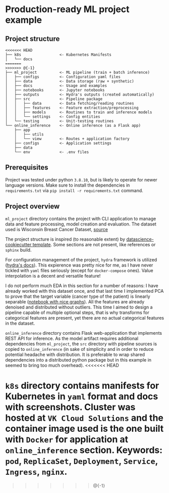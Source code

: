 # __Production-ready ML project example__

## __Project structure__

```
<<<<<<< HEAD
├── k8s                 <- Kubernetes Manifests
│   └── docs
=======
>>>>>>> @{-1}
├── ml_project          <- ML pipeline (train + batch inference)
│   ├── configs         <- Configuration yaml files
│   ├── data            <- Data storage (raw + synthetic)
│   ├── docs            <- Usage and examples
│   ├── notebooks       <- Jupyter notebooks
│   ├── outputs         <- Hydra's outputs (created automatically)
│   ├── src             <- Pipeline package
│   │   ├── data        <- Data fetching/reading routines
│   │   ├── features    <- Feature extraction/preprocessing
│   │   ├── models      <- Routines to train and inference models
│   │   └── settings    <- Config entities
│   └── testing         <- Unit-testing routines
└── online_inference    <- Online inference (as a Flask app)
    ├── app
    │   ├── utils
    │   └── view        <- Routes + application factory
    ├── configs         <- Application settings
    ├── data
    └── env             <- .env files
```

## __Prerequisites__

Project was tested under python `3.8.10`, but is likely to operate
for newer language versions.
Make sure to install the dependencies in `requirements.txt` via `pip install -r requirements.txt` command.

## __Project overview__
`ml_project` directory contains the project with CLI application to manage data and feature processing, model creation and evaluation. The dataset used is Wisconsin Breast Cancer Dataset, [source](https://archive.ics.uci.edu/ml/datasets/Breast+Cancer+Wisconsin+(Diagnostic))

The project structure is inspired (to reasonable extent) by [datascience-cookiecutter template](https://drivendata.github.io/cookiecutter-data-science/). Some sections are not present, like references or `sphinx` build.

For configuration management of the project, `hydra` framework is utilized ([hydra's docs](https://hydra.cc/)). This expierence was pretty nice for me, as I have never tickled with `yaml` files seriously (except for `docker-compose` ones). Value interpolation is a decent and versatile feature!

I do not perform much EDA in this section for a number of reasons: I have already worked with this dataset once, and that last time I implemented PCA to prove
that the target variable (cancer type of the patient) is linearly separable ([notebook with nice graphs](https://colab.research.google.com/github/sudotouchwoman/math-misc/blob/main/notebooks/PCA-and-graph-clustering.ipynb)). All the features are already denoised and distributed without outliers. This time I aimed to design a pipeline capable of multiple optional steps, that is why transforms for categorical features are present, yet there are no actual categorical features in the dataset.

`online_inference` directory contains Flask web-application that implements REST API for inference.
As the model artifact requires additional dependencies from `ml_project`, the `src` directory with pipeline sources is copied to `online_inference` (in sake of simplicity and in order to reduce  potential headache with distribution. It is preferable to wrap shared dependencies into a distributed python package but in this example in seemed to bring too much overhead).
<<<<<<< HEAD

`k8s` directory contains manifests for Kubernetes in `yaml` format and docs with screenshots.
Cluster was hosted at `VK Cloud Solutions` and the container image used is the one built with `Docker` for application at `online_inference` section.
Keywords: `pod`, `ReplicaSet`, `Deployment`, `Service`, `Ingress`, `nginx`.
=======
>>>>>>> @{-1}
